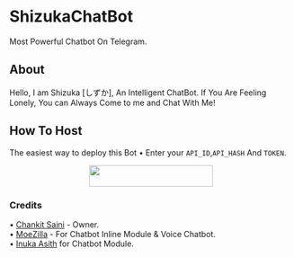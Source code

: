 # ShizukaChatBot
Most Powerful Chatbot On Telegram.

## About
Hello, I am Shizuka [しずか], An Intelligent ChatBot. If You Are Feeling Lonely, You can Always Come to me and Chat With Me!
## How To Host
The easiest way to deploy this Bot
• Enter your ```API_ID```,```API_HASH``` And ```TOKEN```.
<p align="center"><a href="https://heroku.com/deploy?template=https://github.com/kassim752/ShizukaChatBot"> <img src="https://img.shields.io/badge/Deploy%20To%20Heroku-black?style=for-the-badge&logo=heroku" width="220" height="38.45"/></a></p>
 
### Credits
• [Chankit Saini](https://github.com/ChankitSaini) - Owner.\
• [MoeZilla](https://github.com/MoeZilla) - For Chatbot Inline Module & Voice Chatbot.\
• [Inuka Asith](https://github.com/InukaAsith) for Chatbot Module.

